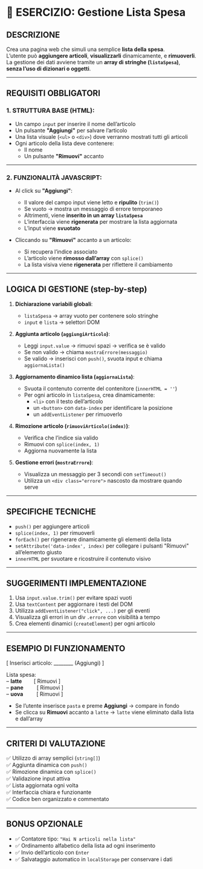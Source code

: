 # 🧾 ESERCIZIO: Gestione Lista Spesa

## DESCRIZIONE  
Crea una pagina web che simuli una semplice **lista della spesa**.  
L’utente può **aggiungere articoli**, **visualizzarli** dinamicamente, e **rimuoverli**.  
La gestione dei dati avviene tramite un **array di stringhe (`listaSpesa`)**, **senza l’uso di dizionari o oggetti**.

---

## REQUISITI OBBLIGATORI

### 1. STRUTTURA BASE (HTML):
- Un campo `input` per inserire il nome dell’articolo
- Un pulsante **"Aggiungi"** per salvare l’articolo
- Una lista visuale (`<ul>` o `<div>`) dove verranno mostrati tutti gli articoli
- Ogni articolo della lista deve contenere:
  * Il nome
  * Un pulsante **"Rimuovi"** accanto

---

### 2. FUNZIONALITÀ JAVASCRIPT:
- Al click su **"Aggiungi"**:
  * Il valore del campo input viene letto e **ripulito** (`trim()`)
  * Se vuoto → mostra un messaggio di errore temporaneo
  * Altrimenti, viene **inserito in un array `listaSpesa`**
  * L’interfaccia viene **rigenerata** per mostrare la lista aggiornata
  * L’input viene **svuotato**

- Cliccando su **"Rimuovi"** accanto a un articolo:
  * Si recupera l’indice associato
  * L’articolo viene **rimosso dall’array** con `splice()`
  * La lista visiva viene **rigenerata** per riflettere il cambiamento

---

## LOGICA DI GESTIONE (step-by-step)

1. **Dichiarazione variabili globali**:
   - `listaSpesa` → array vuoto per contenere solo stringhe
   - `input` e `lista` → selettori DOM

2. **Aggiunta articolo (`aggiungiArticolo`)**:
   - Leggi `input.value` → rimuovi spazi → verifica se è valido
   - Se non valido → chiama `mostraErrore(messaggio)`
   - Se valido → inserisci con `push()`, svuota input e chiama `aggiornaLista()`

3. **Aggiornamento dinamico lista (`aggiornaLista`)**:
   - Svuota il contenuto corrente del contenitore (`innerHTML = ''`)
   - Per ogni articolo in `listaSpesa`, crea dinamicamente:
     - `<li>` con il testo dell’articolo
     - un `<button>` con `data-index` per identificare la posizione
     - un `addEventListener` per rimuoverlo

4. **Rimozione articolo (`rimuoviArticolo(index)`)**:
   - Verifica che l’indice sia valido
   - Rimuovi con `splice(index, 1)`
   - Aggiorna nuovamente la lista

5. **Gestione errori (`mostraErrore`)**:
   - Visualizza un messaggio per 3 secondi con `setTimeout()`
   - Utilizza un `<div class="errore">` nascosto da mostrare quando serve

---

## SPECIFICHE TECNICHE

- `push()` per aggiungere articoli
- `splice(index, 1)` per rimuoverli
- `forEach()` per rigenerare dinamicamente gli elementi della lista
- `setAttribute('data-index', index)` per collegare i pulsanti "Rimuovi" all’elemento giusto
- `innerHTML` per svuotare e ricostruire il contenuto visivo

---

## SUGGERIMENTI IMPLEMENTAZIONE

1. Usa `input.value.trim()` per evitare spazi vuoti
2. Usa `textContent` per aggiornare i testi del DOM
3. Utilizza `addEventListener("click", ...)` per gli eventi
4. Visualizza gli errori in un div `.errore` con visibilità a tempo
5. Crea elementi dinamici (`createElement`) per ogni articolo

---

## ESEMPIO DI FUNZIONAMENTO

[ Inserisci articolo: ________  (Aggiungi) ]

Lista spesa:  
– **latte**        [ Rimuovi ]  
– **pane**         [ Rimuovi ]  
– **uova**         [ Rimuovi ]

- Se l’utente inserisce `pasta` e preme **Aggiungi** → compare in fondo  
- Se clicca su **Rimuovi** accanto a `latte` → `latte` viene eliminato dalla lista e dall’array

---

## CRITERI DI VALUTAZIONE

✅ Utilizzo di array semplici (`string[]`)  
✅ Aggiunta dinamica con `push()`  
✅ Rimozione dinamica con `splice()`  
✅ Validazione input attiva  
✅ Lista aggiornata ogni volta  
✅ Interfaccia chiara e funzionante  
✅ Codice ben organizzato e commentato

---

## BONUS OPZIONALE

- ✅ Contatore tipo: `"Hai N articoli nella lista"`  
- ✅ Ordinamento alfabetico della lista ad ogni inserimento  
- ✅ Invio dell’articolo con `Enter`  
- ✅ Salvataggio automatico in `localStorage` per conservare i dati
